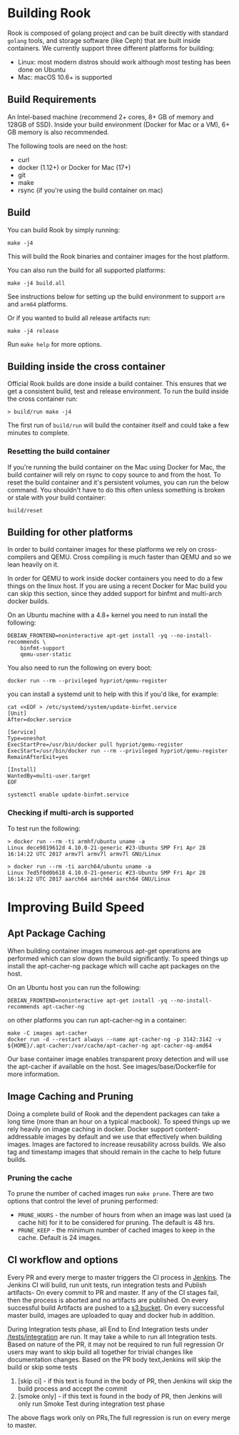 # Building Rook

Rook is composed of golang project and can be built directly with standard `golang` tools,
and storage software (like Ceph) that are built inside containers. We currently support
three different platforms for building:

  * Linux: most modern distros should work although most testing has been done on Ubuntu
  * Mac: macOS 10.6+ is supported

## Build Requirements

An Intel-based machine (recommend 2+ cores, 8+ GB of memory and 128GB of SSD). Inside your build environment (Docker for Mac or a VM), 6+ GB memory is also recommended.

The following tools are need on the host:
  - curl
  - docker (1.12+) or Docker for Mac (17+)
  - git
  - make
  - rsync (if you're using the build container on mac)

## Build

You can build Rook by simply running:

```
make -j4
```

This will build the Rook binaries and container images for the host platform.

You can also run the build for all supported platforms:

```
make -j4 build.all
```

See instructions below for setting up the build environment to support `arm` and `arm64` platforms.

Or if you wanted to build all release artifacts run:

```
make -j4 release
```

Run `make help` for more options.

## Building inside the cross container

Official Rook builds are done inside a build container. This ensures that we get a consistent build, test and release environment. To run the build inside the cross container run:

```
> build/run make -j4
```

The first run of `build/run` will build the container itself and could take a few
minutes to complete.

### Resetting the build container

If you're running the build container on the Mac using Docker for Mac, the build
container will rely on rsync to copy source to and from the host. To reset the build container and it's persistent volumes, you can run the below command. You shouldn't have to do this often unless something is broken or stale with your build container:

```
build/reset
```

## Building for other platforms

In order to build container images for these platforms we rely on cross-compilers and QEMU. Cross compiling is much faster than QEMU and so we lean heavily on it.

In order for QEMU to work inside docker containers you need to do a few things on
the linux host. If you are using a recent Docker for Mac build you can skip this section, since they added support for binfmt and multi-arch docker builds.

On an Ubuntu machine with a 4.8+ kernel you need to run install the following:

```
DEBIAN_FRONTEND=noninteractive apt-get install -yq --no-install-recommends \
    binfmt-support
    qemu-user-static
```

You also need to run the following on every boot:

```
docker run --rm --privileged hypriot/qemu-register
```

you can install a systemd unit to help with this if you'd like, for example:

```
cat <<EOF > /etc/systemd/system/update-binfmt.service
[Unit]
After=docker.service

[Service]
Type=oneshot
ExecStartPre=/usr/bin/docker pull hypriot/qemu-register
ExecStart=/usr/bin/docker run --rm --privileged hypriot/qemu-register
RemainAfterExit=yes

[Install]
WantedBy=multi-user.target
EOF

systemctl enable update-binfmt.service
```

### Checking if multi-arch is supported

To test run the following:

```
> docker run --rm -ti armhf/ubuntu uname -a
Linux dece9819612d 4.10.0-21-generic #23-Ubuntu SMP Fri Apr 28 16:14:22 UTC 2017 armv7l armv7l armv7l GNU/Linux

> docker run --rm -ti aarch64/ubuntu uname -a
Linux 7ed5f0d0b618 4.10.0-21-generic #23-Ubuntu SMP Fri Apr 28 16:14:22 UTC 2017 aarch64 aarch64 aarch64 GNU/Linux
```

# Improving Build Speed

## Apt Package Caching

When building container images numerous apt-get operations are performed which can slow down the build significantly. To speed things up install the apt-cacher-ng package which will cache apt packages on the host.

On an Ubuntu host you can run the following:

```
DEBIAN_FRONTEND=noninteractive apt-get install -yq --no-install-recommends apt-cacher-ng
```

on other platforms you can run apt-cacher-ng in a container:

```
make -C images apt-cacher
docker run -d --restart always --name apt-cacher-ng -p 3142:3142 -v ${HOME}/.apt-cacher:/var/cache/apt-cacher-ng apt-cacher-ng-amd64
```

Our base container image enables transparent proxy detection and will use the apt-cacher if available on the host. See images/base/Dockerfile for more information.

## Image Caching and Pruning

Doing a complete build of Rook and the dependent packages can take a long time (more than an hour on a typical macbook). To speed things up we rely heavily on image caching in docker. Docker support content-addressable images by default and we use that effectively when building images. Images are factored to increase reusability across builds. We also tag and timestamp images that should remain in the cache to help future builds.

### Pruning the cache

To prune the number of cached images run `make prune`. There are two options that control the level of pruning performed:

- `PRUNE_HOURS` - the number of hours from when an image was last used (a cache hit) for it to be considered for pruning. The default is 48 hrs.
- `PRUNE_KEEP` - the minimum number of cached images to keep in the cache. Default is 24 images.

## CI workflow and options
Every PR and every merge to master triggers the CI process in [Jenkins](http://jenkins.rook.io).
The Jenkins CI will build, run unit tests, run integration tests and Publish artifacts- On every commit to PR and master.
If any of the CI stages fail, then the process is aborted and no artifacts are published. 
On every successful build Artifacts are pushed to a [s3 bucket](https://release.rook.io/). On every successful master build, 
images are uploaded to quay and docker hub in addition.  

During Integration tests phase, all End to End Integration tests under [/tests/integration](/tests/integration) are run.
It may take a while to run all Integration tests. Based on nature of the PR, it may not be required to run full regression 
Or users may want to skip build all together for trivial changes like documentation changes. Based on the PR body text,Jenkins will skip the build or skip some tests

1. [skip ci] - if this text is found in the body of PR, then Jenkins will skip the build process and accept the commit
2. [smoke only] - if this text is found in the body of PR, then Jenkins will only run Smoke Test during integration test phase

The above flags work only on PRs,The full regression is run on every merge to master.
